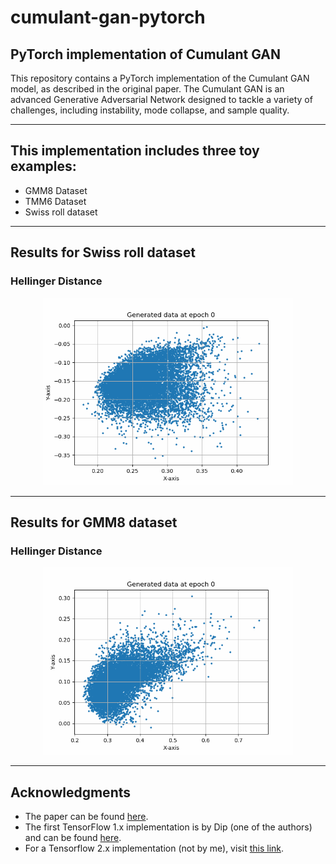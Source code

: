 # cumulant-gan-pytorch
## PyTorch implementation of Cumulant GAN

This repository contains a PyTorch implementation of the Cumulant GAN model, as described in the original paper. The Cumulant GAN is an advanced Generative Adversarial Network designed to tackle a variety of challenges, including instability, mode collapse, and sample quality.

---

## This implementation includes three toy examples:

- GMM8 Dataset
- TMM6 Dataset
- Swiss roll dataset

---

## Results for Swiss roll dataset

### Hellinger Distance

<div align="center">
  <img src="./Results/swiss_roll_2d_with_labels_0.5_0.5.gif" alt="Swiss Roll" width="400"/>
</div>

---

## Results for GMM8 dataset

### Hellinger Distance

<div align="center">
  <img src="./Results/toy_example_gmm8_0.5_0.5.gif" alt="GMM8" width="400"/>
</div>

---

## Acknowledgments

- The paper can be found [here](https://arxiv.org/pdf/2006.06625.pdf).
- The first TensorFlow 1.x implementation is by Dip (one of the authors) and can be found [here](https://github.com/dipjyoti92/CumulantGAN/tree/main/).
- For a Tensorflow 2.x implementation (not by me), visit [this link](https://github.com/andrewkof/Cumulant-GAN).
